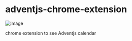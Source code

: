 # adventjs-chrome-extension
![image](https://github.com/maikCyphlock/adventjs-chrome-extension/assets/66704744/a92467e0-dfb1-41c9-a015-a1f2c21527bc)


chrome extension to see Adventjs calendar
